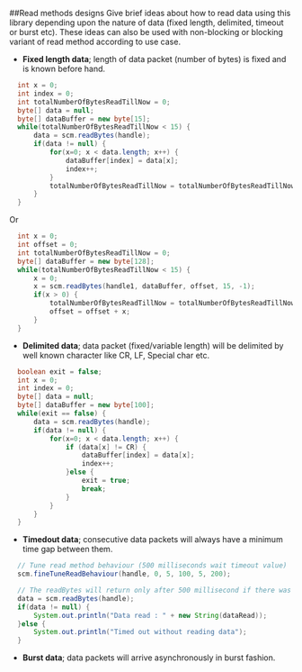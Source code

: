 ##Read methods designs
Give brief ideas about how to read data using this library depending upon the nature of data (fixed length, delimited, timeout or burst etc). These ideas can also be used with non-blocking or blocking variant of read method according to use case.

- **Fixed length data**; length of data packet (number of bytes) is fixed and is known before hand.
```java
  int x = 0;
  int index = 0;
  int totalNumberOfBytesReadTillNow = 0;
  byte[] data = null;
  byte[] dataBuffer = new byte[15];
  while(totalNumberOfBytesReadTillNow < 15) {
      data = scm.readBytes(handle);
      if(data != null) {
          for(x=0; x < data.length; x++) {
              dataBuffer[index] = data[x];
              index++;
          }
          totalNumberOfBytesReadTillNow = totalNumberOfBytesReadTillNow + data.length;
      }
  }
```
Or
```java
  int x = 0;
  int offset = 0;
  int totalNumberOfBytesReadTillNow = 0;
  byte[] dataBuffer = new byte[128];
  while(totalNumberOfBytesReadTillNow < 15) {
      x = 0;
      x = scm.readBytes(handle1, dataBuffer, offset, 15, -1);
      if(x > 0) {
          totalNumberOfBytesReadTillNow = totalNumberOfBytesReadTillNow + x;
          offset = offset + x;
      }
  }
```
- **Delimited data**; data packet (fixed/variable length) will be delimited by well known character like CR, LF, Special char etc.
```java
  boolean exit = false;
  int x = 0;
  int index = 0;
  byte[] data = null;
  byte[] dataBuffer = new byte[100];
  while(exit == false) {
      data = scm.readBytes(handle);
      if(data != null) {
          for(x=0; x < data.length; x++) {
              if (data[x] != CR) {
                  dataBuffer[index] = data[x];
                  index++;
              }else {
                  exit = true;
                  break;
              }
          }
      }
  }
```
- **Timedout data**; consecutive data packets will always have a minimum time gap between them.
```java
  // Tune read method behaviour (500 milliseconds wait timeout value)
  scm.fineTuneReadBehaviour(handle, 0, 5, 100, 5, 200);

  // The readBytes will return only after 500 millisecond if there was no data to read
  data = scm.readBytes(handle);
  if(data != null) {
      System.out.println("Data read : " + new String(dataRead));
  }else {
      System.out.println("Timed out without reading data");
  }
```
- **Burst data**; data packets will arrive asynchronously in burst fashion.
```java
```

